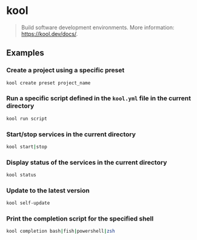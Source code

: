 # kool

> Build software development environments. More information: <https://kool.dev/docs/>.

## Examples

### Create a project using a specific preset

```bash
kool create preset project_name
```

### Run a specific script defined in the `kool.yml` file in the current directory

```bash
kool run script
```

### Start/stop services in the current directory

```bash
kool start|stop
```

### Display status of the services in the current directory

```bash
kool status
```

### Update to the latest version

```bash
kool self-update
```

### Print the completion script for the specified shell

```bash
kool completion bash|fish|powershell|zsh
```
